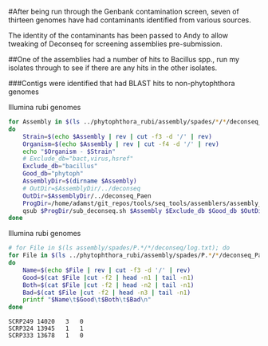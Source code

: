 #After being run through the Genbank contamination screen, seven of thirteen genomes have had contaminants identified from various sources.

The identity of the contaminants has been passed to Andy to allow tweaking of Deconseq for screening assemblies pre-submission.

##One of the assemblies had a number of hits to Bacillus spp., run my isolates through to see if there are any hits in the other isolates.

###Contigs were identified that had BLAST hits to non-phytophthora genomes

Illumina rubi genomes

```bash
for Assembly in $(ls ../phytophthora_rubi/assembly/spades/*/*/deconseq_Paen/contigs_min_500bp_filtered_renamed.fasta)
do
    Strain=$(echo $Assembly | rev | cut -f3 -d '/' | rev)
    Organism=$(echo $Assembly | rev | cut -f4 -d '/' | rev)
    echo "$Organism - $Strain"
    # Exclude_db="bact,virus,hsref"
    Exclude_db="bacillus"
    Good_db="phytoph"
    AssemblyDir=$(dirname $Assembly)
    # OutDir=$AssemblyDir/../deconseq
    OutDir=$AssemblyDir/../deconseq_Paen
    ProgDir=/home/adamst/git_repos/tools/seq_tools/assemblers/assembly_qc/remove_contaminants
    qsub $ProgDir/sub_deconseq.sh $Assembly $Exclude_db $Good_db $OutDir
done
```

Illumina rubi genomes

```bash
# for File in $(ls assembly/spades/P.*/*/deconseq/log.txt); do
for File in $(ls ../phytophthora_rubi/assembly/spades/P.*/*/deconseq_Paen/log.txt)
do
    Name=$(echo $File | rev | cut -f3 -d '/' | rev)
    Good=$(cat $File |cut -f2 | head -n1 | tail -n1)
    Both=$(cat $File |cut -f2 | head -n2 | tail -n1)
    Bad=$(cat $File |cut -f2 | head -n3 | tail -n1)
    printf "$Name\t$Good\t$Both\t$Bad\n"
done
```

```
SCRP249	14020	3	0
SCRP324	13945	1	1
SCRP333	13678	1	0
```
